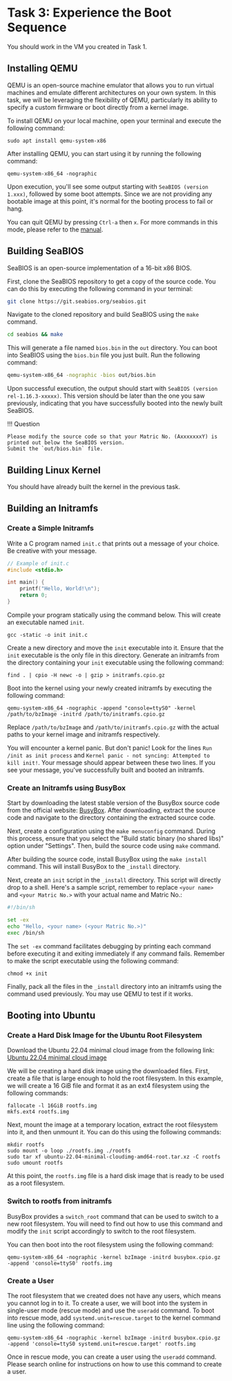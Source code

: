 # Task 3: Experience the Boot Sequence

You should work in the VM you created in Task 1.

## Installing QEMU

QEMU is an open-source machine emulator that allows you to run virtual machines and emulate different architectures on your own system.
In this task, we will be leveraging the flexibility of QEMU, particularly its ability to specify a custom firmware or boot directly from a kernel image.

To install QEMU on your local machine, open your terminal and execute the following command:

```
sudo apt install qemu-system-x86
```

After installing QEMU, you can start using it by running the following command:

```
qemu-system-x86_64 -nographic
```

Upon execution, you'll see some output starting with `SeaBIOS (version 1.xxx)`, followed by some boot attempts.
Since we are not providing any bootable image at this point, it's normal for the booting process to fail or hang.

You can quit QEMU by pressing `Ctrl-a` then `x`.
For more commands in this mode, please refer to the [manual](https://www.qemu.org/docs/master/system/mux-chardev.html).

## Building SeaBIOS

SeaBIOS is an open-source implementation of a 16-bit x86 BIOS.

First, clone the SeaBIOS repository to get a copy of the source code.
You can do this by executing the following command in your terminal:

```bash
git clone https://git.seabios.org/seabios.git
```

Navigate to the cloned repository and build SeaBIOS using the `make` command.

```bash
cd seabios && make
```

This will generate a file named `bios.bin` in the `out` directory.
You can boot into SeaBIOS using the `bios.bin` file you just built. Run the following command:

```bash
qemu-system-x86_64 -nographic -bios out/bios.bin
```

Upon successful execution, the output should start with `SeaBIOS (version rel-1.16.3-xxxxx)`.
This version should be later than the one you saw previously, indicating that you have successfully booted into the newly built SeaBIOS.

!!! Question

    Please modify the source code so that your Matric No. (AxxxxxxxY) is printed out below the SeaBIOS version.
    Submit the `out/bios.bin` file.

## Building Linux Kernel

You should have already built the kernel in the previous task.

## Building an Initramfs

### Create a Simple Initramfs

Write a C program named `init.c` that prints out a message of your choice.
Be creative with your message.

```c
// Example of init.c
#include <stdio.h>

int main() {
    printf("Hello, World!\n");
    return 0;
}
```

Compile your program statically using the command below.
This will create an executable named `init`.

```
gcc -static -o init init.c
```

Create a new directory and move the `init` executable into it.
Ensure that the `init` executable is the only file in this directory.
Generate an initramfs from the directory containing your `init` executable using the following command:

```
find . | cpio -H newc -o | gzip > initramfs.cpio.gz
```

Boot into the kernel using your newly created initramfs by executing the following command:

```
qemu-system-x86_64 -nographic -append "console=ttyS0" -kernel /path/to/bzImage -initrd /path/to/initramfs.cpio.gz
```

Replace `/path/to/bzImage` and `/path/to/initramfs.cpio.gz` with the actual paths to your kernel image and initramfs respectively.

You will encounter a kernel panic.
But don't panic!
Look for the lines `Run /init as init process` and `Kernel panic - not syncing: Attempted to kill init!`.
Your message should appear between these two lines.
If you see your message, you've successfully built and booted an initramfs.

### Create an Initramfs using BusyBox

Start by downloading the latest stable version of the BusyBox source code from the official website: [BusyBox](https://busybox.net/).
After downloading, extract the source code and navigate to the directory containing the extracted source code.

Next, create a configuration using the `make menuconfig` command.
During this process, ensure that you select the "Build static binary (no shared libs)" option under "Settings".
Then, build the source code using `make` command.

After building the source code, install BusyBox using the `make install` command.
This will install BusyBox to the `_install` directory.

Next, create an `init` script in the `_install` directory.
This script will directly drop to a shell.
Here's a sample script, remember to replace `<your name>` and `<your Matric No.>` with your actual name and Matric No.:

```bash
#!/bin/sh

set -ex
echo "Hello, <your name> (<your Matric No.>)"
exec /bin/sh
```

The `set -ex` command facilitates debugging by printing each command before executing it and exiting immediately if any command fails.
Remember to make the script executable using the following command:

```
chmod +x init
```

Finally, pack all the files in the `_install` directory into an initramfs using the command used previously.
You may use QEMU to test if it works.

## Booting into Ubuntu

### Create a Hard Disk Image for the Ubuntu Root Filesystem

Download the Ubuntu 22.04 minimal cloud image from the following link:
[Ubuntu 22.04 minimal cloud image](https://cloud-images.ubuntu.com/minimal/releases/jammy/release/ubuntu-22.04-minimal-cloudimg-amd64-root.tar.xz)

We will be creating a hard disk image using the downloaded files.
First, create a file that is large enough to hold the root filesystem.
In this example, we will create a 16 GiB file and format it as an ext4 filesystem using the following commands:

```
fallocate -l 16GiB rootfs.img
mkfs.ext4 rootfs.img
```

Next, mount the image at a temporary location, extract the root filesystem into it, and then unmount it.
You can do this using the following commands:

```
mkdir rootfs
sudo mount -o loop ./rootfs.img ./rootfs
sudo tar xf ubuntu-22.04-minimal-cloudimg-amd64-root.tar.xz -C rootfs
sudo umount rootfs
```

At this point, the `rootfs.img` file is a hard disk image that is ready to be used as a root filesystem.

### Switch to rootfs from initramfs

BusyBox provides a `switch_root` command that can be used to switch to a new root filesystem.
You will need to find out how to use this command and modify the `init` script accordingly to switch to the root filesystem.

You can then boot into the root filesystem using the following command:

```
qemu-system-x86_64 -nographic -kernel bzImage -initrd busybox.cpio.gz -append 'console=ttyS0' rootfs.img
```

### Create a User

The root filesystem that we created does not have any users, which means you cannot log in to it.
To create a user, we will boot into the system in single-user mode (rescue mode) and use the `useradd` command.
To boot into rescue mode, add `systemd.unit=rescue.target` to the kernel command line using the following command:

```
qemu-system-x86_64 -nographic -kernel bzImage -initrd busybox.cpio.gz -append 'console=ttyS0 systemd.unit=rescue.target' rootfs.img
```

Once in rescue mode, you can create a user using the `useradd` command.
Please search online for instructions on how to use this command to create a user.
